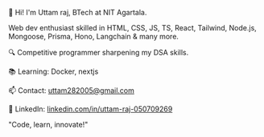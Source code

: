 👋 Hi! I'm Uttam raj, BTech at NIT Agartala. 

Web dev enthusiast skilled in HTML, CSS, JS, TS, React, Tailwind, Node.js, Mongoose, Prisma, Hono, Langchain & many more.

🔍 Competitive programmer sharpening my DSA skills.

📚 Learning: Docker, nextjs

📫 Contact: uttam282005@gmail.com

🔗 LinkedIn: [linkedin.com/in/uttam-raj-050709269](https://www.linkedin.com/in/uttam-raj-050709269/)

"Code, learn, innovate!"



